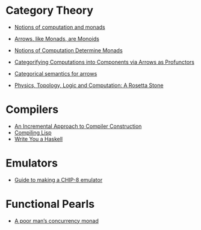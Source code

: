 
# Category Theory 

- [Notions of computation and monads](https://www.cs.cmu.edu/~crary/819-f09/Moggi91.pdf)

- [Arrows, like Monads, are Monoids](https://www.sciencedirect.com/science/article/pii/S1571066106001666)

- [Notions of Computation Determine Monads](https://homepages.inf.ed.ac.uk/gdp/publications/Comp_Eff_Monads.pdf)

- [Categorifying Computations into Components
via Arrows as Profunctors](https://pdf.sciencedirectassets.com/272990/1-s2.0-S1571066110X00081/1-s2.0-S157106611000071X/main.pdf?X-Amz-Security-Token=IQoJb3JpZ2luX2VjEKP%2F%2F%2F%2F%2F%2F%2F%2F%2F%2FwEaCXVzLWVhc3QtMSJGMEQCIDEe5l%2BY7JlzI%2BRaFRaRRffStil%2Bc6kY7iDnu2zAA09lAiAZtvarQ1fmiDdeHUwrnW%2Fz%2F9D1EgpG1tWI4BOD86b2YiqzBQgcEAUaDDA1OTAwMzU0Njg2NSIMf66DbbTo3x1KH9ukKpAFblzgFh%2F%2BLbsappOKU81mrHqmwelZYbEpFvQTySvXV6hk%2FJVHW6se1JwG3a3c8yMaARwpbM6sQNtYpbB%2FJSI%2BoJXScufP3P3Z9vgAol69lOkBzppUibhSvgUW2ggWZel45tSYKfpWk7g%2BIoy0t9ZZGu8kUv137boHjcgw%2FI6xwR7gxHo%2B3sm9xt0jO13ALBorkjV5tlgKGVEcNDjQ5LcLDm7KBBpOlgfcgxOiCKPEdJU2CmW1PbUBR6lciehb8y510lOKSf5S7HJbOjTz8ipUWnKcBkfRp0KSPsLnUFlsqiH1BvhywKDI5GV8MULJwEPNPziUzhiQbHrKpHL%2F7wzKeW1ADruwAXrNTs%2BWob3WNcOlXwG4O335nTnXLEK0smotG%2BKaNIqsZ3xnei2vioU5OMMRzZcB7RgrJF4EHMVREi253LyQGCcjYSVszZp7GgNZ%2BzeLTca0pi%2FSO5F6TI8jnV6JoGXXUHAReJ4VXtX0sGKfrbLMAvbKf0128VBJj1t2eYWDvnhHJoUScA7sFvg3GBEWWGl73Kdg0V0IvhEwNdprdLQPBECD1ggMGQWIY1TlIdl5oNdK8XuZ8uy4mAvNL2AOlgsX%2FQ3IWNsET4aeR0M2Iatf7gOwSBA0ect4GGsPebk%2FcavYKqVUh5sW4voUmVO9MgpUiE9ZDs8zuMEWwflhN7YJYEKx8V8Zcq0XhII6SPXqIyhyI0daN4JjrymdsbqLxBReMOO8Qvi8Sb8MXL49K80DYaD9WmnKsBM9luxryhYZQMt55lKMYCb3N8QsT%2FdK27enPMRCYa3cE17%2FSthLLUYW1rJK4ovQnc%2FNWEOVtwd7vvErB4oOF09NnHIbWX6jNJIpl9nXujc%2BiNSilWUw5qzdqwY6sgFLH5SHK6MH3vCpsBE4BfKX36GTOSjY%2BlnIADeQnxlBveaI1vsWCepwoZvROnupfu942p07AtRua8dlB4aonqSexPLyjgY0eZVukOrfu0h4ezpXfiUpadWtT8QDcerg%2F350huu4k%2FHovE10e98RR0HxehJs%2FwPovJtKiVSMGZifRopZnEPo2Ic%2BKgdCNk333T7A1l30EglYcJsGvmRkxGUp2Pv%2F6EPUsWr3cz3xQksB6jUS&X-Amz-Algorithm=AWS4-HMAC-SHA256&X-Amz-Date=20231211T195856Z&X-Amz-SignedHeaders=host&X-Amz-Expires=300&X-Amz-Credential=ASIAQ3PHCVTYQ5UXJKC4%2F20231211%2Fus-east-1%2Fs3%2Faws4_request&X-Amz-Signature=64a42132320f5cd59b0cb6e1a1f0595002d5dafa15f8a4a8f2be78054ba7d44a&hash=e2bb7c13d9f09ea1830fb26f1be1f4634006320e34055f094537549f3d939ce3&host=68042c943591013ac2b2430a89b270f6af2c76d8dfd086a07176afe7c76c2c61&pii=S157106611000071X&tid=spdf-4dd67668-007d-47c5-b001-f88b8a92a54e&sid=4892544c24ed9147bb688389a55f5151cb0dgxrqb&type=client&tsoh=d3d3LnNjaWVuY2VkaXJlY3QuY29t&ua=13115756565f57005656&rr=83404e231f6ca262&cc=it)
- [Categorical semantics for arrows](https://group-mmm.org/~ichiro/papers/arrows.pdf)

- [Physics, Topology, Logic and Computation: A Rosetta Stone](https://math.ucr.edu/home/baez/rosetta/rose3.pdf)

# Compilers

- [An Incremental Approach to Compiler Construction](http://scheme2006.cs.uchicago.edu/11-ghuloum.pdf)
- [Compiling Lisp](https://github.com/norvig/paip-lisp/blob/main/docs/chapter23.md#figure-23-3)
- [Write You a Haskell](https://smunix.github.io/dev.stephendiehl.com/fun/WYAH.pdf)

# Emulators 
- [Guide to making a CHIP-8 emulator](https://tobiasvl.github.io/blog/write-a-chip-8-emulator/#8xy4-add)

# Functional Pearls 
- [A poor man’s concurrency monad](https://www.cambridge.org/core/services/aop-cambridge-core/content/view/A369E310ADAE4455020C918FC1D47958/S0956796899003342a.pdf/a-poor-mans-concurrency-monad.pdf)
